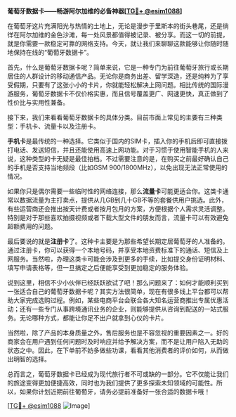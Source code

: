 **葡萄牙数据卡——畅游阿尔加维的必备神器[[TG💪+ @esim1088](https://t.me/s/esim1088)]**

在葡萄牙这片充满阳光与热情的土地上，无论是漫步于里斯本的街头巷尾，还是徜徉在阿尔加维的金色沙滩，每一处风景都值得被记录、被分享。而这一切的前提，就是你需要一款稳定可靠的网络支持。今天，就让我们来聊聊这款能够让你随时随地保持在线的“葡萄牙数据卡”。

首先，什么是葡萄牙数据卡呢？简单来说，它是一种专门为前往葡萄牙旅行或长期居住的人群设计的移动通信产品。无论你是商务出差、留学深造，还是纯粹为了享受假期，只要有了这张小小的卡片，你就能轻松解决上网问题。相比传统的国际漫游服务，葡萄牙数据卡不仅价格实惠，而且信号覆盖更广、网速更快，真正做到了性价比与实用性兼备。

接下来，我们来看看葡萄牙数据卡的具体分类。目前市面上常见的主要有三种类型：手机卡、流量卡以及注册卡。

**手机卡**是最传统的一种选择。它类似于国内的SIM卡，插入你的手机后即可直接拨打电话、发送短信，并且还能使用高速上网功能。对于习惯于使用智能手机的人来说，这种类型的卡无疑是最佳拍档。不过需要注意的是，在购买之前最好确认自己的手机是否支持当地频段（比如GSM 900/1800MHz），以免出现无法正常使用的情况。

如果你只是偶尔需要一些临时性的网络连接，那么**流量卡**可能更适合你。这类卡通常以数据流量为主打卖点，提供从几GB到几十GB不等的套餐供用户挑选。此外，有些运营商还会推出按天计费或者按月包月的方案，方便根据个人需求灵活调整。特别是对于那些喜欢拍摄视频或者下载大型文件的朋友而言，流量卡可以有效避免超额费用的问题。

最后要说的就是**注册卡**了。这种卡主要是为那些希望长期定居葡萄牙的人准备的。通过注册卡，你可以获得一个本地号码，并享受本地资费标准下的通话、短信及上网服务。当然啦，办理这类卡可能会涉及到更多的手续，比如提交身份证明材料、填写申请表格等，但一旦搞定之后便能享受到更加稳定的服务体验。

说到这里，相信不少小伙伴已经跃跃欲试了吧！那么问题来了：如何才能顺利买到一张适合自己的葡萄牙数据卡呢？其实方法很简单，现在有很多线上平台都可以帮助大家完成选购过程。例如，某些电商平台会联合各大知名运营商推出专属优惠活动；还有一些专门从事跨境通讯业务的企业，则能够提供从咨询到配送的一站式服务。无论哪种方式，都能让你足不出户就拿到心仪的卡片。

当然啦，除了产品的本身质量之外，售后服务也是不容忽视的重要因素之一。好的商家会在用户遇到任何问题时及时响应并给予解决方案，而不是让用户陷入无助的状态之中。因此，在下单前不妨多做些功课，看看其他消费者的评价如何，从而做出明智的选择。

总而言之，葡萄牙数据卡已经成为现代旅行者不可或缺的一部分。它不仅能让我们的旅途变得更加便捷高效，同时也为我们提供了更多探索未知领域的可能性。所以，如果你计划近期前往葡萄牙，请务必提前准备好一张合适的数据卡哦！

[[TG💪+ @esim1088](https://t.me/s/esim1088) ![Image](https://i.postimg.cc/4NQfJmqS/Snipaste-2025-05-13-00-14-12.png)]